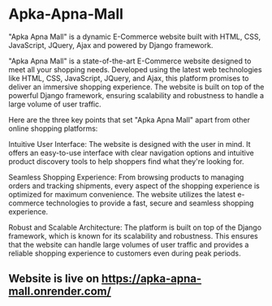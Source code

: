 # Apka-Apna-Mall
"Apka Apna Mall" is a dynamic E-Commerce website built with HTML, CSS, JavaScript, JQuery, Ajax and powered by Django framework. 


"Apka Apna Mall" is a state-of-the-art E-Commerce website designed to meet all your shopping needs. Developed using the latest web technologies like HTML, CSS, JavaScript, JQuery, and Ajax, this platform promises to deliver an immersive shopping experience. The website is built on top of the powerful Django framework, ensuring scalability and robustness to handle a large volume of user traffic.

Here are the three key points that set "Apka Apna Mall" apart from other online shopping platforms:

Intuitive User Interface: The website is designed with the user in mind. It offers an easy-to-use interface with clear navigation options and intuitive product discovery tools to help shoppers find what they're looking for.

Seamless Shopping Experience: From browsing products to managing orders and tracking shipments, every aspect of the shopping experience is optimized for maximum convenience. The website utilizes the latest e-commerce technologies to provide a fast, secure and seamless shopping experience.

Robust and Scalable Architecture: The platform is built on top of the Django framework, which is known for its scalability and robustness. This ensures that the website can handle large volumes of user traffic and provides a reliable shopping experience to customers even during peak periods.

## Website is live on https://apka-apna-mall.onrender.com/
